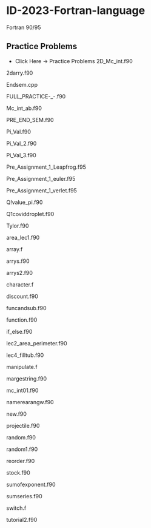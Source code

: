 # ID-2023-Fortran-language
Fortran 90/95

## Practice Problems 
- Click Here -> Practice Problems
2D_Mc_int.f90

2darry.f90

Endsem.cpp

FULL_PRACTICE-_-.f90

Mc_int_ab.f90

PRE_END_SEM.f90

Pi_Val.f90

Pi_Val_2.f90

Pi_Val_3.f90

Pre_Assignment_1_Leapfrog.f95

Pre_Assignment_1_euler.f95

Pre_Assignment_1_verlet.f95

Q!value_pi.f90

Q1coviddroplet.f90

Tylor.f90

area_lec1.f90

array.f

arrys.f90

arrys2.f90

character.f

discount.f90

funcandsub.f90

function.f90

if_else.f90

lec2_area_perimeter.f90

lec4_filltub.f90

manipulate.f

margestring.f90

mc_int01.f90

namerearangw.f90

new.f90

projectile.f90

random.f90

random1.f90

reorder.f90

stock.f90

sumofexponent.f90

sumseries.f90

switch.f

tutorial2.f90

